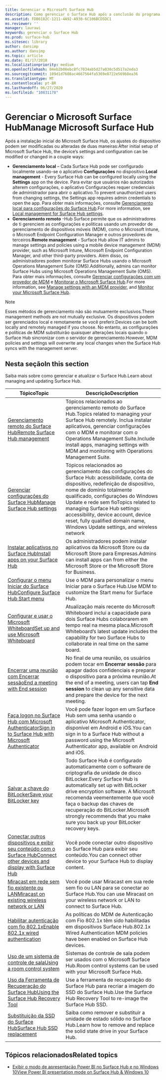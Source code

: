 ```yaml
---
title: Gerenciar o Microsoft Surface Hub
description: Como gerenciar o Surface Hub após a conclusão do programa de primeira execução.
ms.assetid: FDB6182C-1211-4A92-A930-6C106BCD5DC1
ms.reviewer: ''
manager: laurawi
keywords: gerenciar o Surface Hub
ms.prod: surface-hub
ms.sitesec: library
author: dansimp
ms.author: dansimp
ms.topic: article
ms.date: 01/17/2018
ms.localizationpriority: medium
ms.openlocfilehash: 04eb2b08ebc8fc7034ab5d27a038c5d517a2eda3
ms.sourcegitcommit: 109d1d7608ac4667564fa5369e8722e569b8ea36
ms.translationtype: MT
ms.contentlocale: pt-BR
ms.lasthandoff: 06/27/2020
ms.locfileid: "10831178"
---
```

# <span data-ttu-id="5cb81-104">Gerenciar o Microsoft Surface Hub</span><span class="sxs-lookup"><span data-stu-id="5cb81-104">Manage Microsoft Surface Hub</span></span>

<span data-ttu-id="5cb81-105">Após a instalação inicial do Microsoft Surface Hub, os ajustes do dispositivo podem ser modificadas ou alteradas de duas maneiras:</span><span class="sxs-lookup"><span data-stu-id="5cb81-105">After initial setup of Microsoft Surface Hub, the device’s settings and configuration can be modified or changed in a couple ways:</span></span>

- <span data-ttu-id="5cb81-106">**Gerenciamento local** – Cada Surface Hub pode ser configurado localmente usando-se o aplicativo **Configurações** no dispositivo.</span><span class="sxs-lookup"><span data-stu-id="5cb81-106">**Local management** - Every Surface Hub can be configured locally using the **Settings** app on the device.</span></span> <span data-ttu-id="5cb81-107">Para evitar que usuários não autorizados alterem configurações, o aplicativo Configurações requer credenciais de administrador para abrir o aplicativo.</span><span class="sxs-lookup"><span data-stu-id="5cb81-107">To prevent unauthorized users from changing settings, the Settings app requires admin credentials to open the app.</span></span> <span data-ttu-id="5cb81-108">Para obter mais informações, consulte [Gerenciamento local para configurações do Surface Hub](local-management-surface-hub-settings.md).</span><span class="sxs-lookup"><span data-stu-id="5cb81-108">For more information, see [Local management for Surface Hub settings](local-management-surface-hub-settings.md).</span></span>
- <span data-ttu-id="5cb81-109">**Gerenciamento remoto** -Hub Surface permite que os administradores de ti gerenciem as configurações e políticas usando um provedor de gerenciamento de dispositivos móveis (MDM), como o Microsoft Intune, o Microsoft Endpoint Configuration Manager e outros provedores de terceiros.</span><span class="sxs-lookup"><span data-stu-id="5cb81-109">**Remote management** - Surface Hub allow IT admins to manage settings and policies using a mobile device management (MDM) provider, such as Microsoft Intune, Microsoft Endpoint Configuration Manager, and other third-party providers.</span></span> <span data-ttu-id="5cb81-110">Além disso, os administradores podem monitorar Surface Hubs usando o Microsoft Operations Management Suite (OMS).</span><span class="sxs-lookup"><span data-stu-id="5cb81-110">Additionally, admins can monitor Surface Hubs using Microsoft Operations Management Suite (OMS).</span></span> <span data-ttu-id="5cb81-111">Para obter mais informações, consulte [Gerenciar configurações com um provedor de MDM](manage-settings-with-mdm-for-surface-hub.md) e [Monitorar o Microsoft Surface Hub](monitor-surface-hub.md).</span><span class="sxs-lookup"><span data-stu-id="5cb81-111">For more information, see [Manage settings with an MDM provider](manage-settings-with-mdm-for-surface-hub.md), and [Monitor your Microsoft Surface Hub](monitor-surface-hub.md).</span></span> 

> [!NOTE]
> <span data-ttu-id="5cb81-112">Esses métodos de gerenciamento não são mutuamente exclusivos.</span><span class="sxs-lookup"><span data-stu-id="5cb81-112">These management methods are not mutually exclusive.</span></span> <span data-ttu-id="5cb81-113">Os dispositivos podem ser gerenciados local e remotamente se você preferir.</span><span class="sxs-lookup"><span data-stu-id="5cb81-113">Devices can be both locally and remotely managed if you choose.</span></span> <span data-ttu-id="5cb81-114">No entanto, as configurações e políticas de MDM substituirão quaisquer alterações locais quando o Surface Hub sincronizar com o servidor de gerenciamento.</span><span class="sxs-lookup"><span data-stu-id="5cb81-114">However, MDM policies and settings will overwrite any local changes when the Surface Hub syncs with the management server.</span></span> 

## <span data-ttu-id="5cb81-115">Nesta seção</span><span class="sxs-lookup"><span data-stu-id="5cb81-115">In this section</span></span>

<span data-ttu-id="5cb81-116">Saiba mais sobre como gerenciar e atualizar o Surface Hub.</span><span class="sxs-lookup"><span data-stu-id="5cb81-116">Learn about managing and updating Surface Hub.</span></span>

| <span data-ttu-id="5cb81-117">Tópico</span><span class="sxs-lookup"><span data-stu-id="5cb81-117">Topic</span></span> | <span data-ttu-id="5cb81-118">Descrição</span><span class="sxs-lookup"><span data-stu-id="5cb81-118">Description</span></span> |
| ----- | ----------- |
| [<span data-ttu-id="5cb81-119">Gerenciamento remoto do Surface Hub</span><span class="sxs-lookup"><span data-stu-id="5cb81-119">Remote Surface Hub management</span></span>](remote-surface-hub-management.md) |<span data-ttu-id="5cb81-120">Tópicos relacionados ao gerenciamento remoto do Surface Hub.</span><span class="sxs-lookup"><span data-stu-id="5cb81-120">Topics related to managing your Surface Hub remotely.</span></span> <span data-ttu-id="5cb81-121">Inclua instalar aplicativos, gerenciar configurações com o MDM e monitorar com o Operations Management Suite.</span><span class="sxs-lookup"><span data-stu-id="5cb81-121">Include install apps, managing settings with MDM and monitoring with Operations Management Suite.</span></span> |
| [<span data-ttu-id="5cb81-122">Gerenciar configurações do Surface Hub</span><span class="sxs-lookup"><span data-stu-id="5cb81-122">Manage Surface Hub settings</span></span>](manage-surface-hub-settings.md) |<span data-ttu-id="5cb81-123">Tópicos relacionados ao gerenciamento das configurações do Surface Hub: acessibilidade, conta de dispositivo, redefinição de dispositivo, nome de domínio totalmente qualificado, configurações do Windows Update e rede sem fio</span><span class="sxs-lookup"><span data-stu-id="5cb81-123">Topics related to managing Surface Hub settings: accessibility, device account, device reset, fully qualified domain name, Windows Update settings, and wireless network</span></span> |
| [<span data-ttu-id="5cb81-124">Instalar aplicativos no Surface Hub</span><span class="sxs-lookup"><span data-stu-id="5cb81-124">Install apps on your Surface Hub</span></span>]( https://technet.microsoft.com/itpro/surface-hub/install-apps-on-surface-hub) | <span data-ttu-id="5cb81-125">Os administradores podem instalar aplicativos da Microsoft Store ou da Microsoft Store para Empresas.</span><span class="sxs-lookup"><span data-stu-id="5cb81-125">Admins can install apps can from either the Microsoft Store or the Microsoft Store for Business.</span></span>|
[<span data-ttu-id="5cb81-126">Configurar o menu Iniciar do Surface Hub</span><span class="sxs-lookup"><span data-stu-id="5cb81-126">Configure Surface Hub Start menu</span></span>](surface-hub-start-menu.md) | <span data-ttu-id="5cb81-127">Use o MDM para personalizar o menu Iniciar para o Surface Hub.</span><span class="sxs-lookup"><span data-stu-id="5cb81-127">Use MDM to customize the Start menu for Surface Hub.</span></span>
| [<span data-ttu-id="5cb81-128">Configurar e usar o Microsoft Whiteboard</span><span class="sxs-lookup"><span data-stu-id="5cb81-128">Set up and use Microsoft Whiteboard</span></span>](whiteboard-collaboration.md)  | <span data-ttu-id="5cb81-129">Atualização mais recente do Microsoft Whiteboard inclui a capacidade para dois Surface Hubs colaborarem em tempo real na mesma placa.</span><span class="sxs-lookup"><span data-stu-id="5cb81-129">Microsoft Whiteboard’s latest update includes the capability for two Surface Hubs to collaborate in real time on the same board.</span></span>   |
| [<span data-ttu-id="5cb81-130">Encerrar uma reunião com Encerrar sessão</span><span class="sxs-lookup"><span data-stu-id="5cb81-130">End a meeting with End session</span></span>](https://technet.microsoft.com/itpro/surface-hub/i-am-done-finishing-your-surface-hub-meeting) | <span data-ttu-id="5cb81-131">No final de uma reunião, os usuários podem tocar em **Encerrar sessão** para apagar dados confidenciais e preparar o dispositivo para a próxima reunião.</span><span class="sxs-lookup"><span data-stu-id="5cb81-131">At the end of a meeting, users can tap **End session** to clean up any sensitive data and prepare the device for the next meeting.</span></span>|
| [<span data-ttu-id="5cb81-132">Faça logon no Surface Hub com Microsoft Authenticator</span><span class="sxs-lookup"><span data-stu-id="5cb81-132">Sign in to Surface Hub with Microsoft Authenticator</span></span>](surface-hub-authenticator-app.md) | <span data-ttu-id="5cb81-133">Você pode fazer logon em um Surface Hub sem uma senha usando o aplicativo Microsoft Authenticator, disponível em Android e iOS.</span><span class="sxs-lookup"><span data-stu-id="5cb81-133">You can sign in to a Surface Hub without a password using the Microsoft Authenticator app, available on Android and iOS.</span></span>   |
| [<span data-ttu-id="5cb81-134">Salvar a chave do BitLocker</span><span class="sxs-lookup"><span data-stu-id="5cb81-134">Save your BitLocker key</span></span>](https://technet.microsoft.com/itpro/surface-hub/save-bitlocker-key-surface-hub) | <span data-ttu-id="5cb81-135">Todo Surface Hub é configurado automaticamente com o software de criptografia de unidade de disco BitLocker.</span><span class="sxs-lookup"><span data-stu-id="5cb81-135">Every Surface Hub is automatically set up with BitLocker drive encryption software.</span></span> <span data-ttu-id="5cb81-136">A Microsoft recomenda veementemente que você faça o backup das chaves de recuperação do BitLocker.</span><span class="sxs-lookup"><span data-stu-id="5cb81-136">Microsoft strongly recommends that you make sure you back up your BitLocker recovery keys.</span></span>|
| [<span data-ttu-id="5cb81-137">Conectar outros dispositivos e exibir seu conteúdo com o Surface Hub</span><span class="sxs-lookup"><span data-stu-id="5cb81-137">Connect other devices and display with Surface Hub</span></span>](https://technet.microsoft.com/itpro/surface-hub/connect-and-display-with-surface-hub) | <span data-ttu-id="5cb81-138">Você pode conectar outro dispositivo ao Surface Hub para exibir seu conteúdo.</span><span class="sxs-lookup"><span data-stu-id="5cb81-138">You can connect other device to your Surface Hub to display content.</span></span>|
| [<span data-ttu-id="5cb81-139">Miracast em rede sem fio existente ou LAN</span><span class="sxs-lookup"><span data-stu-id="5cb81-139">Miracast on existing wireless network or LAN</span></span>](miracast-over-infrastructure.md) | <span data-ttu-id="5cb81-140">Você pode usar Miracast em sua rede sem fio ou LAN para se conectar ao Surface Hub.</span><span class="sxs-lookup"><span data-stu-id="5cb81-140">You can use Miracast on your wireless network or LAN to connect to Surface Hub.</span></span> |
 [<span data-ttu-id="5cb81-141">Habilitar autenticação com fio 802.1x</span><span class="sxs-lookup"><span data-stu-id="5cb81-141">Enable 802.1x wired authentication</span></span>](enable-8021x-wired-authentication.md) | <span data-ttu-id="5cb81-142">As políticas do MDM de Autenticação com Fio 802.1x têm sido habilitadas em dispositivos Surface Hub.</span><span class="sxs-lookup"><span data-stu-id="5cb81-142">802.1x Wired Authentication MDM policies have been enabled on Surface Hub devices.</span></span> 
| [<span data-ttu-id="5cb81-143">Uso de um sistema de controle de sala</span><span class="sxs-lookup"><span data-stu-id="5cb81-143">Using a room control system</span></span>](https://technet.microsoft.com/itpro/surface-hub/use-room-control-system-with-surface-hub) | <span data-ttu-id="5cb81-144">Sistemas de controle de sala podem ser usados com o Microsoft Surface Hub.</span><span class="sxs-lookup"><span data-stu-id="5cb81-144">Room control systems can be used with your Microsoft Surface Hub.</span></span>|
[<span data-ttu-id="5cb81-145">Uso da Ferramenta de Recuperação do Surface Hub</span><span class="sxs-lookup"><span data-stu-id="5cb81-145">Using the Surface Hub Recovery Tool</span></span>](surface-hub-recovery-tool.md) | <span data-ttu-id="5cb81-146">Use a ferramenta de recuperação do Surface Hub para recriar a imagem do SSD do Surface Hub.</span><span class="sxs-lookup"><span data-stu-id="5cb81-146">Use the Surface Hub Recovery Tool to re-image the Surface Hub SSD.</span></span>
[<span data-ttu-id="5cb81-147">Substituição da SSD do Surface Hub</span><span class="sxs-lookup"><span data-stu-id="5cb81-147">Surface Hub SSD replacement</span></span>](surface-hub-ssd-replacement.md) | <span data-ttu-id="5cb81-148">Saiba como remover e substituir a unidade de estado sólido no Surface Hub.</span><span class="sxs-lookup"><span data-stu-id="5cb81-148">Learn how to remove and replace the solid state drive in your Surface Hub.</span></span>

## <span data-ttu-id="5cb81-149">Tópicos relacionados</span><span class="sxs-lookup"><span data-stu-id="5cb81-149">Related topics</span></span>

- [<span data-ttu-id="5cb81-150">Exibir o modo de apresentação Power BI no Surface Hub e no Windows 10</span><span class="sxs-lookup"><span data-stu-id="5cb81-150">View Power BI presentation mode on Surface Hub & Windows 10</span></span>](https://powerbi.microsoft.com/documentation/powerbi-mobile-win10-app-presentation-mode/)
